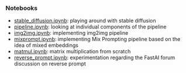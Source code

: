 ### Notebooks
- [stable_diffusion.ipynb](https://github.com/daspartho/fastai-part2/blob/main/stable_diffusion.ipynb): playing around with stable diffusion
- [pipeline.ipynb](https://github.com/daspartho/fastai-part2/blob/main/pipeline.ipynb): looking at individual components of the pipeline
- [img2img.ipynb](https://github.com/daspartho/fastai-part2/blob/main/img2img.ipynb): implementing img2img pipeline
- [mixprompt.ipynb](https://github.com/daspartho/fastai-part2/blob/main/mixprompt.ipynb): implementing Mix Prompting pipeline based on the idea of mixed embeddings
- [matmul.ipynb](https://github.com/daspartho/fastai-part2/blob/main/matmul.ipynb): matrix multiplication from scratch
- [reverse_prompt.ipynb](https://github.com/daspartho/fastai-part2/blob/main/reverse_prompt.ipynb): experimentation regarding the FastAI forum discussion on reverse prompt
